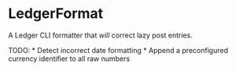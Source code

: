 # LedgerFormat
A Ledger CLI formatter that *will* correct lazy post entries.

TODO: 
    * Detect incorrect date formatting
    * Append a preconfigured currency identifier to all raw numbers
